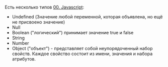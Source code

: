 Есть несколько типов [00. Javascript](00.%20Javascript.md):
-  Undefined (Значение любой переменной, которая объявлена, но ещё не присвоено значение)
-  Null
-  Boolean ("логический") принимает значение true и false 
-  String
-  Number
-  Object ("объект") - представляет собой неупорядоченный набор свойств. Каждое свойство состоит из имени, значения и набора атрибутов. 